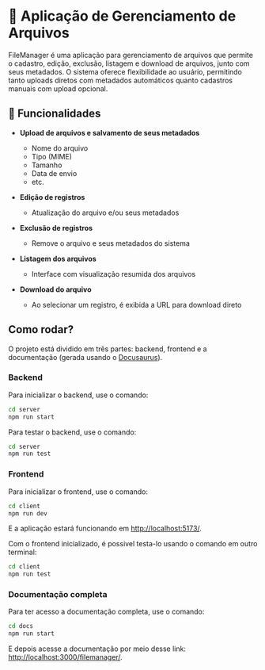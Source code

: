 # 📁 Aplicação de Gerenciamento de Arquivos

FileManager é uma aplicação para gerenciamento de arquivos que permite o cadastro, edição, exclusão, 
listagem e download de arquivos, junto com seus metadados. O sistema oferece flexibilidade ao usuário, 
permitindo tanto uploads diretos com metadados automáticos quanto cadastros manuais com upload opcional.

## 🚀 Funcionalidades
 - **Upload de arquivos e salvamento de seus metadados**
    - Nome do arquivo
    - Tipo (MIME)
    - Tamanho
    - Data de envio
    - etc.

- **Edição de registros**
    - Atualização do arquivo e/ou seus metadados

- **Exclusão de registros**
    - Remove o arquivo e seus metadados do sistema

- **Listagem dos arquivos**
    - Interface com visualização resumida dos arquivos

- **Download do arquivo**
    - Ao selecionar um registro, é exibida a URL para download direto

## Como rodar?
O projeto está dividido em três partes: backend, frontend e a documentação (gerada usando o [Docusaurus](http://docusaurus.io/)).

### Backend
Para inicializar o backend, use o comando:
```bash
cd server
npm run start
```

Para testar o backend, use o comando:

```bash
cd server
npm run test
```

### Frontend
Para inicializar o frontend, use o comando:
```bash
cd client
npm run dev
```

E a aplicação estará funcionando em [http://localhost:5173/](http://localhost:5173/).

Com o frontend inicializado, é possivel testa-lo usando o comando em outro terminal:

```bash
cd client
npm run test
```

### Documentação completa
Para ter acesso a documentação completa, use o comando:

```bash
cd docs
npm run start
```

E depois acesse a documentação por meio desse link: [http://localhost:3000/filemanager/](http://localhost:3000/filemanager/).